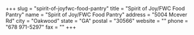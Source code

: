 +++
slug = "spirit-of-joyfwc-food-pantry"
title = "Spirit of Joy/FWC Food Pantry"
name = "Spirit of Joy/FWC Food Pantry"
address = "5004 Mcever Rd"
city = "Oakwood"
state = "GA"
postal = "30566"
website = ""
phone = "678 971-5297"
fax = ""
+++

